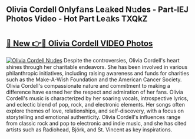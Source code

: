 ## Olivia Cordell Onlyf𝚊ns Le𝚊ked N𝚞des - Part-lEJ Photos Video - Hot Part Le𝚊ks TXQkZ

# <h2><a href="http://ab52465.deff.icu/?id=Olivia+Cordell">🔗 New 👉🔴 Olivia Cordell VIDEO Photos</a></h2>

[![Olivia Cordell N𝚞des](https://i.imgur.com/rIISA9y.gif)](http://ab52465.deff.icu/?id=Olivia+Cordell)
Despite the controversies, Olivia Cordell's heart shines through her charitable endeavors. She has been involved in various philanthropic initiatives, including raising awareness and funds for charities such as the Make-A-Wish Foundation and the American Cancer Society. Olivia Cordell's compassionate nature and commitment to making a difference have earned her the respect and admiration of her fans. Olivia Cordell's music is characterized by her soaring vocals, introspective lyrics, and eclectic blend of pop, rock, and electronic elements. Her songs often explore themes of love, relationships, and self-discovery, with a focus on storytelling and emotional authenticity. Olivia Cordell's influences range from classic rock and pop to electronic and indie music, and she has cited artists such as Radiohead, Björk, and St. Vincent as key inspirations.
